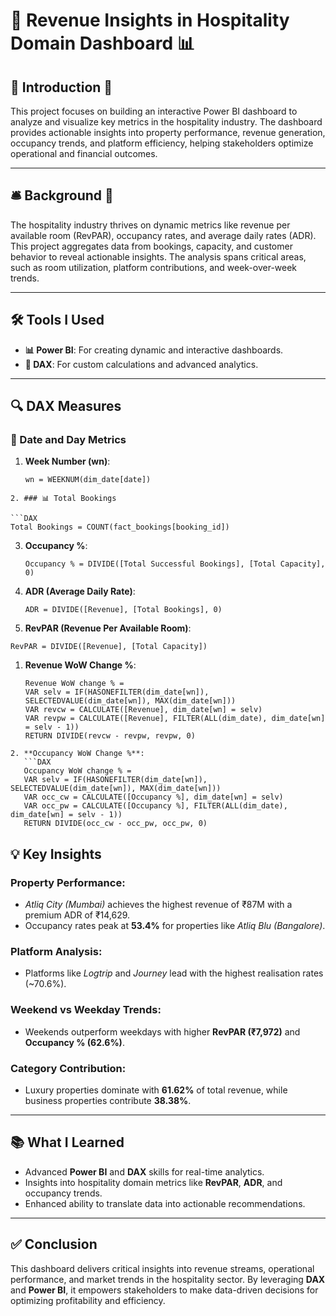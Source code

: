 # 🏨 Revenue Insights in Hospitality Domain Dashboard 📊

## 🌟 Introduction 🎯
This project focuses on building an interactive Power BI dashboard to analyze and visualize key metrics in the hospitality industry. The dashboard provides actionable insights into property performance, revenue generation, occupancy trends, and platform efficiency, helping stakeholders optimize operational and financial outcomes.

---

## 🛎️ Background 🏨
The hospitality industry thrives on dynamic metrics like revenue per available room (RevPAR), occupancy rates, and average daily rates (ADR). This project aggregates data from bookings, capacity, and customer behavior to reveal actionable insights. The analysis spans critical areas, such as room utilization, platform contributions, and week-over-week trends.

---

## 🛠️ Tools I Used
- **📊 Power BI**: For creating dynamic and interactive dashboards.
- **📐 DAX**: For custom calculations and advanced analytics.

---

## 🔍 DAX Measures

### 📅 Date and Day Metrics
1. **Week Number (wn)**:
   ```DAX
   wn = WEEKNUM(dim_date[date])
```
2. ### 📊 Total Bookings

```DAX
Total Bookings = COUNT(fact_bookings[booking_id])
```
3. **Occupancy %**:
   ```DAX
   Occupancy % = DIVIDE([Total Successful Bookings], [Total Capacity], 0)
   ```
4. **ADR (Average Daily Rate)**:
   ```DAX
   ADR = DIVIDE([Revenue], [Total Bookings], 0)
   ```
5.  **RevPAR (Revenue Per Available Room)**:
   ```DAX
   RevPAR = DIVIDE([Revenue], [Total Capacity])
```
1. **Revenue WoW Change %**:
   ```DAX
   Revenue WoW change % = 
   VAR selv = IF(HASONEFILTER(dim_date[wn]), SELECTEDVALUE(dim_date[wn]), MAX(dim_date[wn]))
   VAR revcw = CALCULATE([Revenue], dim_date[wn] = selv)
   VAR revpw = CALCULATE([Revenue], FILTER(ALL(dim_date), dim_date[wn] = selv - 1))
   RETURN DIVIDE(revcw - revpw, revpw, 0)
```
2. **Occupancy WoW Change %**:
   ```DAX
   Occupancy WoW change % = 
   VAR selv = IF(HASONEFILTER(dim_date[wn]), SELECTEDVALUE(dim_date[wn]), MAX(dim_date[wn]))
   VAR occ_cw = CALCULATE([Occupancy %], dim_date[wn] = selv)
   VAR occ_pw = CALCULATE([Occupancy %], FILTER(ALL(dim_date), dim_date[wn] = selv - 1))
   RETURN DIVIDE(occ_cw - occ_pw, occ_pw, 0)
```

## 💡 Key Insights

### Property Performance:
- *Atliq City (Mumbai)* achieves the highest revenue of ₹87M with a premium ADR of ₹14,629.
- Occupancy rates peak at **53.4%** for properties like *Atliq Blu (Bangalore)*.

### Platform Analysis:
- Platforms like *Logtrip* and *Journey* lead with the highest realisation rates (~70.6%).

### Weekend vs Weekday Trends:
- Weekends outperform weekdays with higher **RevPAR (₹7,972)** and **Occupancy % (62.6%)**.

### Category Contribution:
- Luxury properties dominate with **61.62%** of total revenue, while business properties contribute **38.38%**.

---

## 📚 What I Learned
- Advanced **Power BI** and **DAX** skills for real-time analytics.
- Insights into hospitality domain metrics like **RevPAR**, **ADR**, and occupancy trends.
- Enhanced ability to translate data into actionable recommendations.

---

## ✅ Conclusion
This dashboard delivers critical insights into revenue streams, operational performance, and market trends in the hospitality sector. By leveraging **DAX** and **Power BI**, it empowers stakeholders to make data-driven decisions for optimizing profitability and efficiency.




